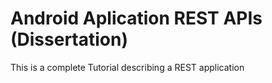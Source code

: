 # Android Aplication REST APIs (Dissertation)
This is a complete Tutorial describing a REST application
